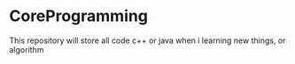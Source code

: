 # CoreProgramming
This repository will store all code c++ or java when i learning new things, or algorithm
